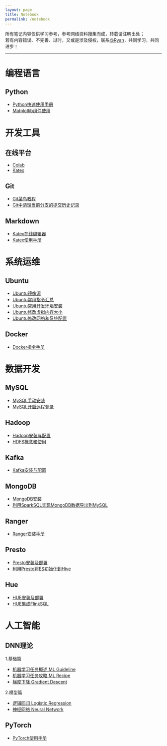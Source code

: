 ```yaml
---
layout: page
title: Notebook
permalink: /notebook
---
```


<div class="message">
	<div>所有笔记内容仅供学习参考，参考网络资料搜集而成，转载请注明出处；</div>
	<div>若有内容错误、不完善、过时，又或是涉及侵权，联系<a href="mailto:RyanCheung98@163.com">@Ryan</a>，共同学习，共同进步！</div>
</div>

<div id="toc"></div>

---

# 编程语言

## Python

- [Python快速使用手册](/docs/编程开发/Python/Python快速使用手册)
- [Matplotlib组件使用](/docs/编程开发/Python/Matplotlib组件使用)

# 开发工具

## 在线平台

- [Colab](https://colab.research.google.com/)
- [Katex](https://katex.org/)

## Git

- [Git菜鸟教程](https://www.runoob.com/git/git-basic-operations.html)
- [Git中清理当前分支的提交历史记录](/docs/开发工具/git/Git中清理当前分支的提交历史记录)

## Markdown

- [Katex在线编辑器](https://katex.org/)
- [Katex使用手册](https://katex.org/docs/supported.html)

# 系统运维

## Ubuntu

- [Ubuntu镜像源](/docs/系统运维/Ubuntu/Ubuntu镜像源)
- [Ubuntu常用指令汇总](/docs/系统运维/Ubuntu/Ubuntu常用指令汇总)
- [Ubuntu常用开发环境安装](/docs/系统运维/Ubuntu/Ubuntu常用开发环境安装)
- [Ubuntu修改虚拟内存大小](/docs/系统运维/Ubuntu/Ubuntu修改虚拟内存大小)
- [Ubuntu修改网络和系统配置](/docs/系统运维/Ubuntu/Ubuntu修改网络和系统配置)

## Docker

- [Docker指令手册](/docs/系统运维/Docker/Docker指令手册)

# 数据开发

## MySQL

- [MySQL手动安装](/docs/数据开发/MySQL/MySQL手动安装)
- [MySQL开启远程登录](/docs/数据开发/MySQL/MySQL开启远程登录)

## Hadoop

- [Hadoop安装与配置](/docs/数据开发/Hadoop/Hadoop安装与配置)
- [HDFS概念和使用](/docs/数据开发/Hadoop/HDFS概念和使用)

## Kafka

- [Kafka安装与配置](/docs/数据开发/Kafka/Kafka安装与配置)

## MongoDB

- [MongoDB安装](/docs/数据开发/MongoDB/MongoDB安装)
- [利用SparkSQL实现MongoDB数据导出到MySQL](/docs/数据开发/MongoDB/利用SparkSQL实现MongoDB数据导出到MySQL)

## Ranger

- [Ranger安装手册](/docs/数据开发/Ranger/Ranger安装手册)

## Presto

- [Presto安装及部署](/docs/数据开发/Presto/Presto安装及部署)
- [利用Presto将ES初始化到Hive](/docs/数据开发/Presto/利用Presto将ES初始化到Hive)

## Hue

- [HUE安装及部署](/docs/数据开发/Hue/HUE安装及部署)
- [HUE集成FlinkSQL](/docs/数据开发/Hue/HUE集成FlinkSQL)

# 人工智能

## DNN理论

1.基础篇

- [机器学习任务概述 ML Guideline](/docs/人工智能/DNN理论/机器学习任务概述MLGuideline)
- [机器学习任务攻略 ML Recipe](/docs/人工智能/DNN理论/机器学习任务攻略MLRecipe)
- [梯度下降 Gradient Descent](/docs/人工智能/DNN理论/梯度下降GradientDescent)

2.模型篇

- [逻辑回归 Logistic Regression](/docs/人工智能/DNN理论/逻辑回归LogisticRegression)
- [神经网络 Neural Network](/docs/人工智能/DNN理论/神经网络NeuralNetwork)

## PyTorch

- [PyTorch使用手册](/docs/人工智能/PyTorch/PyTorch使用手册)
